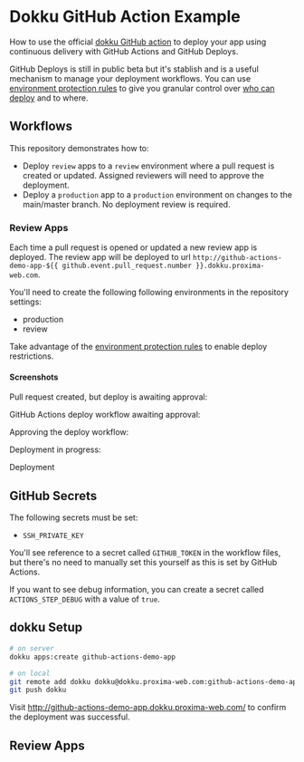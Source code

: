 # Dokku GitHub Action Example

How to use the official [dokku GitHub action](https://github.com/dokku/github-action) to deploy your app using continuous delivery with GitHub Actions and GitHub Deploys.

GitHub Deploys is still in public beta but it's stablish and is a useful mechanism to manage your deployment workflows. You can use [environment protection rules](https://docs.github.com/en/actions/reference/environments#environment-protection-rules) to give you granular control over [who can deploy](https://docs.github.com/en/actions/managing-workflow-runs/reviewing-deployments) and to where.

## Workflows

This repository demonstrates how to:

- Deploy `review` apps to a `review` environment where a pull request is created or updated. Assigned reviewers will need to approve the deployment.
- Deploy a `production` app to a `production` environment on changes to the main/master branch. No deployment review is required.

### Review Apps

Each time a pull request is opened or updated a new review app is deployed. The review app will be deployed to url `http://github-actions-demo-app-${{ github.event.pull_request.number }}.dokku.proxima-web.com`.

You'll need to create the following following environments in the repository settings:

- production
- review

Take advantage of the [environment protection rules](https://docs.github.com/en/actions/reference/environments#environment-protection-rules) to enable deploy restrictions.

#### Screenshots

Pull request created, but deploy is awaiting approval:

GitHub Actions deploy workflow awaiting approval:

Approving the deploy workflow:

Deployment in progress:

Deployment


## GitHub Secrets

The following secrets must be set:

- `SSH_PRIVATE_KEY`

You'll see reference to a secret called `GITHUB_TOKEN` in the workflow files, but there's no need to manually set this yourself as this is set by GitHub Actions.

If you want to see debug information, you can create a secret called `ACTIONS_STEP_DEBUG` with a value of `true`.

## dokku Setup

```bash
# on server
dokku apps:create github-actions-demo-app
```

```bash
# on local
git remote add dokku dokku@dokku.proxima-web.com:github-actions-demo-app
git push dokku
```

Visit http://github-actions-demo-app.dokku.proxima-web.com/ to confirm the deployment was successful.

## Review Apps



